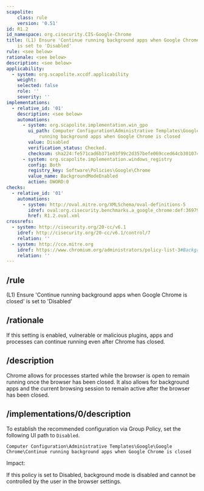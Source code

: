 ```yaml
---
scapolite:
    class: rule
    version: '0.51'
id: R1.2
id_namespace: org.cisecurity.CIS-Google-Chrome
title: (L1) Ensure 'Continue running background apps when Google Chrome is closed'
    is set to 'Disabled'
rule: <see below>
rationale: <see below>
description: <see below>
applicability:
  - system: org.scapolite.xccdf.applicability
    weight:
    selected: false
    role: ''
    severity: ''
implementations:
  - relative_id: '01'
    description: <see below>
    automations:
      - system: org.scapolite.implementation.win_gpo
        ui_path: Computer Configuration\Administrative Templates\Google\Google Chrome\Continue
            running background apps when Google Chrome is closed
        value: Disabled
        verification_status: Checked.
        checksum: sha224:fe571cad6b371e03f99c2d357befe069cced64cb3010740a433b4807
      - system: org.scapolite.implementation.windows_registry
        config: Both
        registry_key: Software\Policies\Google\Chrome
        value_name: BackgroundModeEnabled
        action: DWORD:0
checks:
  - relative_id: '01'
    automations:
      - system: http://oval.mitre.org/XMLSchema/oval-definitions-5
        idref: oval:org.cisecurity.benchmarks.a_google_chrome:def:36979400
        href: R1.2.oval.xml
crossrefs:
  - system: http://cisecurity.org/20-cc/v6.1
    idref: http://cisecurity.org/20-cc/v6.1/control/7
    relation: ''
  - system: http://cce.mitre.org
    idref: https://www.chromium.org/administrators/policy-list-3#BackgroundModeEnabled
    relation: ''
---
```



## /rule

(L1) Ensure 'Continue running background apps when Google Chrome is
closed' is set to 'Disabled'

## /rationale

If this setting is enabled, vulnerable or malicious plugins, apps and
processes can continue running even after Chrome has closed.

## /description

Chrome allows for processes started while the browser is open to remain
running once the browser has been closed. It also allows for background
apps and the current browsing session to remain active after the browser
has been closed.

## /implementations/0/description

To establish the recommended configuration via Group Policy, set the
following UI path to `Disabled`.

`Computer Configuration\Administrative Templates\Google\Google Chrome\Continue running background apps when Google Chrome is closed`

Impact:

If this policy is set to Disabled, background mode is disabled and
cannot be controlled by the user in the browser settings.
